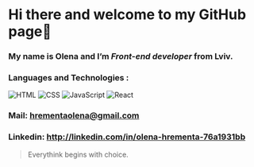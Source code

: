 # Hi there and welcome to my GitHub page👋
### My name is Olena and I’m *Front-end developer* from Lviv. 
### Languages and Technologies :
<p>
  <img alt="HTML" src="https://img.shields.io/badge/HTML-black?logo=html5&logoColor=E34F26&style=flat-square" /> 
  <img alt="CSS" src="https://img.shields.io/badge/CSS-black?logo=css3&logoColor=016CB4&style=flat-square" /> 
  <img alt="JavaScript" src="https://img.shields.io/badge/JavaScript-black?logo=javascript&logoColor=F7DF1E&style=flat-square" />
  <img alt="React" src="https://img.shields.io/badge/React-black?logo=react&logoColor=5ED3F3&style=flat-square" />
</p>
  
### Mail: hrementaolena@gmail.com 
### Linkedin: http://linkedin.com/in/olena-hrementa-76a1931bb

>Everythink begins with choice.


